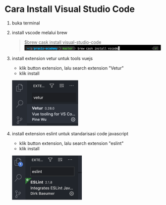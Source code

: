 # Cara Install Visual Studio Code


1. buka terminal

2. install vscode melalui brew
    >$brew cask install visual-studio-code
    ![ss brew](./img/img1.png)

3. install extension vetur untuk tools vuejs
    * klik button extension, lalu search extension "Vetur"
    * klik install

    ![ss vetur](./img/img2.png)

4. install extension eslint untuk standarisasi code javascript
    * klik button extension, lalu search extension "eslint"
    * klik install

    ![ss eslint](./img/img3.png)